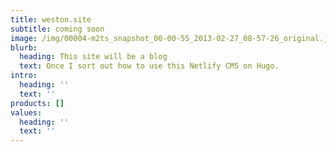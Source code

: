 ```yaml
---
title: weston.site
subtitle: coming soon
image: /img/00004-m2ts_snapshot_00-00-55_2013-02-27_08-57-26_original.jpg
blurb:
  heading: This site will be a blog
  text: Once I sort out how to use this Netlify CMS on Hugo.
intro:
  heading: ''
  text: ''
products: []
values:
  heading: ''
  text: ''
---
```


